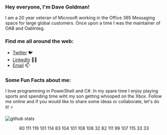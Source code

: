 ### Hey everyone, I'm Dave Goldman!

<!--
**dgoldman-msft/dgoldman-msft** is a ✨ _special_ ✨ repository because its `README.md` (this file) appears on your GitHub profile.

Here are some ideas to get you started:

- 🔭 I’m currently working on ...
- 🌱 I’m currently learning ...
- 👯 I’m looking to collaborate on ...
- 🤔 I’m looking for help with ...
- 💬 Ask me about ...
- 📫 How to reach me: ...
- 😄 Pronouns: ...
- ⚡ Fun fact: ...
<img src="https://github.com/dgoldman-msft/Dave.jpg>
-->

I am a 20 year veteran of Microsoft working in the Office 365 Messaging space for large global customers. Once upon a time I was the maintainer of OAB and OabInteg.

### Find me all around the web:

- [Twitter](http://twitter.com/matrixsurfer128) :bird:
- [LinkedIn](http://linkedin.com/in/davegoldman) 👩‍💻
- [Email](mailto:dgoldman@dgoldman.org) 📫


### Some Fun Facts about me:

I love programming in PowerShell and C#. In my spare time I enjoy playing sports and spending time wiht my son getting whooped on the Xbox. Follow me online and if you would like to share some ideas or collaborate, let's do it! :zap:


![github stats](https://github-readme-stats.vercel.app/api?username=dgoldman-msft&show_icons=true&line_height=30)
<div align="center">80 111 119 101 114 83 104 101 108 108 32 82 111 99 107 115 33 33</div>
